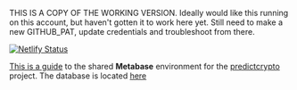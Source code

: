 THIS IS A COPY OF THE WORKING VERSION. Ideally would like this running on this account, but haven't gotten it to work here yet. Still need to make a new GITHUB_PAT, update credentials and troubleshoot from there.

[![Netlify Status](https://api.netlify.com/api/v1/badges/3ad8a117-cd7e-41a5-b32b-e175049e0224/deploy-status)](https://app.netlify.com/sites/elated-northcutt-6cf4dd/deploys)

[This is a guide](https://predictcryptodb-quickstart.com/) to the shared **Metabase** environment for the [predictcrypto](https://www.predictcrypto.org/) project. The database is located [here](https://predictcryptodb.com/)
